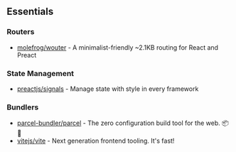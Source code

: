 ## Essentials

### Routers

- [molefrog/wouter](https://github.com/molefrog/wouter) - A minimalist-friendly ~2.1KB routing for React and Preact

### State Management
- [preactjs/signals](https://github.com/preactjs/signals) - Manage state with style in every framework 

### Bundlers

- [parcel-bundler/parcel](https://github.com/parcel-bundler/parcel) - The zero configuration build tool for the web. 📦🚀
- [vitejs/vite](https://github.com/vitejs/vite) - Next generation frontend tooling. It's fast!

